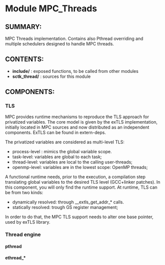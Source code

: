 Module MPC_Threads
======================

SUMMARY:
--------

MPC Threads implementation. Contains also Pthread overriding and multiple
schedulers designed to handle MPC threads.

CONTENTS:
---------
* **include/**     : exposed functions, to be called from other modules
* **sctk_thread/** : sources for this module

COMPONENTS:
-----------

### TLS

MPC provides runtime mechanisms to reproduce the TLS approach for privatized
variables. The core model is given by the exTLS implementation, initially
located in MPC sources and now distributed as an independent components. ExTLS
can be found in extern-deps.

The privatized variables are considered as multi-level TLS:
* process-level : mimics the global variable scope.
* task-level: variables are global to each task;
* thread-level: variables are local to the calling user-threads;
* openmp-level: variables are in the lowest scope: OpenMP threads;

A functional runtime  needs, prior to the execution, a compilation step
translating global variables to the desired TLS level (GCC+linker patches). In
this component, you will only find the runtime support. At runtime, TLS can be
from two kinds:
* dynamically resolved: through \_\_extls\_get_addr\_\* calls.
* statically resolved: trough GS register management;

In order to do that, the MPC TLS support needs to alter one base pointer, used
by exTLS library.

### Thread engine
#### pthread
#### ethread\_*
